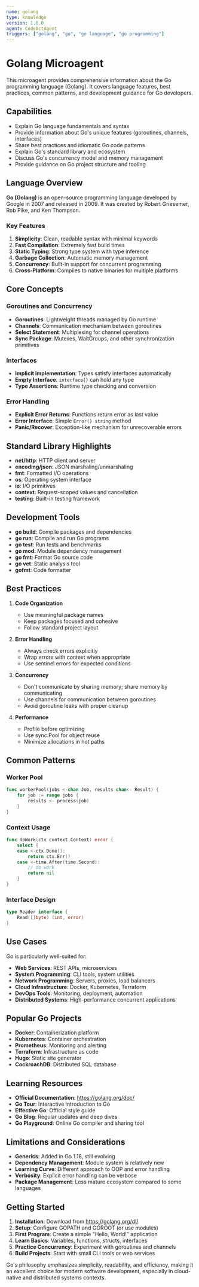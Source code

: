 ```yaml
---
name: golang
type: knowledge
version: 1.0.0
agent: CodeActAgent
triggers: ["golang", "go", "go language", "go programming"]
---
```


# Golang Microagent

This microagent provides comprehensive information about the Go programming language (Golang). It covers language features, best practices, common patterns, and development guidance for Go developers.

## Capabilities

- Explain Go language fundamentals and syntax
- Provide information about Go's unique features (goroutines, channels, interfaces)
- Share best practices and idiomatic Go code patterns
- Explain Go's standard library and ecosystem
- Discuss Go's concurrency model and memory management
- Provide guidance on Go project structure and tooling

## Language Overview

**Go (Golang)** is an open-source programming language developed by Google in 2007 and released in 2009. It was created by Robert Griesemer, Rob Pike, and Ken Thompson.

### Key Features

1. **Simplicity**: Clean, readable syntax with minimal keywords
2. **Fast Compilation**: Extremely fast build times
3. **Static Typing**: Strong type system with type inference
4. **Garbage Collection**: Automatic memory management
5. **Concurrency**: Built-in support for concurrent programming
6. **Cross-Platform**: Compiles to native binaries for multiple platforms

## Core Concepts

### Goroutines and Concurrency
- **Goroutines**: Lightweight threads managed by Go runtime
- **Channels**: Communication mechanism between goroutines
- **Select Statement**: Multiplexing for channel operations
- **Sync Package**: Mutexes, WaitGroups, and other synchronization primitives

### Interfaces
- **Implicit Implementation**: Types satisfy interfaces automatically
- **Empty Interface**: `interface{}` can hold any type
- **Type Assertions**: Runtime type checking and conversion

### Error Handling
- **Explicit Error Returns**: Functions return error as last value
- **Error Interface**: Simple `Error() string` method
- **Panic/Recover**: Exception-like mechanism for unrecoverable errors

## Standard Library Highlights

- **net/http**: HTTP client and server
- **encoding/json**: JSON marshaling/unmarshaling
- **fmt**: Formatted I/O operations
- **os**: Operating system interface
- **io**: I/O primitives
- **context**: Request-scoped values and cancellation
- **testing**: Built-in testing framework

## Development Tools

- **go build**: Compile packages and dependencies
- **go run**: Compile and run Go programs
- **go test**: Run tests and benchmarks
- **go mod**: Module dependency management
- **go fmt**: Format Go source code
- **go vet**: Static analysis tool
- **gofmt**: Code formatter

## Best Practices

1. **Code Organization**
   - Use meaningful package names
   - Keep packages focused and cohesive
   - Follow standard project layout

2. **Error Handling**
   - Always check errors explicitly
   - Wrap errors with context when appropriate
   - Use sentinel errors for expected conditions

3. **Concurrency**
   - Don't communicate by sharing memory; share memory by communicating
   - Use channels for communication between goroutines
   - Avoid goroutine leaks with proper cleanup

4. **Performance**
   - Profile before optimizing
   - Use sync.Pool for object reuse
   - Minimize allocations in hot paths

## Common Patterns

### Worker Pool
```go
func workerPool(jobs <-chan Job, results chan<- Result) {
    for job := range jobs {
        results <- process(job)
    }
}
```

### Context Usage
```go
func doWork(ctx context.Context) error {
    select {
    case <-ctx.Done():
        return ctx.Err()
    case <-time.After(time.Second):
        // do work
        return nil
    }
}
```

### Interface Design
```go
type Reader interface {
    Read([]byte) (int, error)
}
```

## Use Cases

Go is particularly well-suited for:

- **Web Services**: REST APIs, microservices
- **System Programming**: CLI tools, system utilities
- **Network Programming**: Servers, proxies, load balancers
- **Cloud Infrastructure**: Docker, Kubernetes, Terraform
- **DevOps Tools**: Monitoring, deployment, automation
- **Distributed Systems**: High-performance concurrent applications

## Popular Go Projects

- **Docker**: Containerization platform
- **Kubernetes**: Container orchestration
- **Prometheus**: Monitoring and alerting
- **Terraform**: Infrastructure as code
- **Hugo**: Static site generator
- **CockroachDB**: Distributed SQL database

## Learning Resources

- **Official Documentation**: https://golang.org/doc/
- **Go Tour**: Interactive introduction to Go
- **Effective Go**: Official style guide
- **Go Blog**: Regular updates and deep dives
- **Go Playground**: Online Go compiler and sharing tool

## Limitations and Considerations

- **Generics**: Added in Go 1.18, still evolving
- **Dependency Management**: Module system is relatively new
- **Learning Curve**: Different approach to OOP and error handling
- **Verbosity**: Explicit error handling can be verbose
- **Package Management**: Less mature ecosystem compared to some languages

## Getting Started

1. **Installation**: Download from https://golang.org/dl/
2. **Setup**: Configure GOPATH and GOROOT (or use modules)
3. **First Program**: Create a simple "Hello, World!" application
4. **Learn Basics**: Variables, functions, structs, interfaces
5. **Practice Concurrency**: Experiment with goroutines and channels
6. **Build Projects**: Start with small CLI tools or web services

Go's philosophy emphasizes simplicity, readability, and efficiency, making it an excellent choice for modern software development, especially in cloud-native and distributed systems contexts.